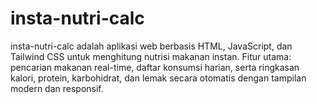 # insta-nutri-calc
insta-nutri-calc adalah aplikasi web berbasis HTML, JavaScript, dan Tailwind CSS untuk menghitung nutrisi makanan instan. Fitur utama: pencarian makanan real-time, daftar konsumsi harian, serta ringkasan kalori, protein, karbohidrat, dan lemak secara otomatis dengan tampilan modern dan responsif.
